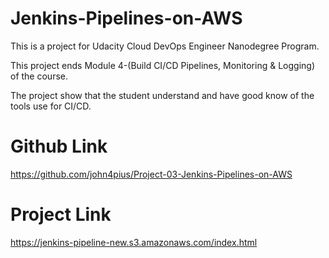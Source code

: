 # Jenkins-Pipelines-on-AWS
This is a project for Udacity Cloud DevOps Engineer Nanodegree Program.

This project ends Module 4-(Build CI/CD Pipelines, Monitoring & Logging) of the course.

The project show that the student understand and have good know of the tools use for CI/CD.

# Github Link
https://github.com/john4pius/Project-03-Jenkins-Pipelines-on-AWS

# Project Link
https://jenkins-pipeline-new.s3.amazonaws.com/index.html